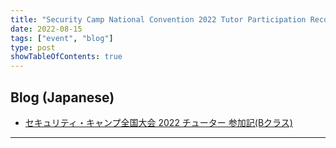 ```yaml
---
title: "Security Camp National Convention 2022 Tutor Participation Record (B Class)"
date: 2022-08-15
tags: ["event", "blog"]
type: post
showTableOfContents: true
---
```


## Blog (Japanese)
- [セキュリティ・キャンプ全国大会 2022 チューター 参加記(Bクラス)](https://scgajge12.hatenablog.com/entry/securitycamp2022b_tutor)

---
